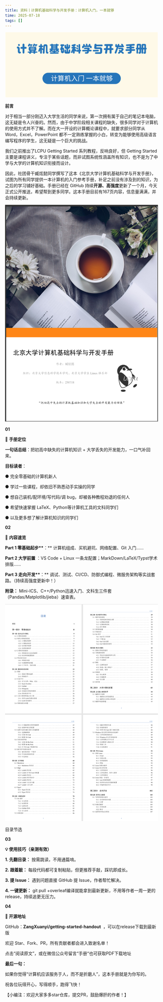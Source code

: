 ```yaml
---
title: 资料丨计算机基础科学与开发手册：计算机入门，一本就够
time: 2025-07-18
tags: []
---
```


![](./image_1.jpg)

**前言**

对于相当一部分刚迈入大学生活的同学来说，第一次拥有属于自己的笔记本电脑，这无疑是令人兴奋的。然而，由于中学阶段相关课程的缺失，很多同学对于计算机的使用方式并不了解。而在大一开设的计算概论课程中，就要求部分同学从 Word，Excel，PowerPoint 都不一定熟练掌握的小白，转变为能够使用高级语言编写程序的学生，这无疑是一个巨大的挑战。

我们之前推出了LCPU Getting Started 系列教程，反响良好，但 Getting Started 主要是课程讲义，专注于某些话题，而非试图系统性涵盖所有知识，也不是为了中学与大学的计算机知识衔接而设计。

因此，社团骨干臧炫懿同学撰写了这本《北京大学计算机基础科学与开发手册》，试图为所有同学提供一本计算机的入门参考手册，补足之前没有涉及到的知识，为之后的学习铺好基础。手册已经在 GitHub 持续**开源、高强度**更新了一个月，今天正式公开推送，希望帮到更多同学。这本手册目前有167页内容，信息量满满，并会持续更新。

![](./image_2.jpg)

**01**

📖 **手册定位**

**一句话总结**：把初高中缺失的计算机知识 + 大学丢失的开发能力，一口气补回来。

**目标读者**：

● 完全零基础的计算机新人

● 学过一些课程，却依旧不熟悉动手实操的同学

● 想自己装机/配环境/写代码/调 bug，却被各种教程劝退的任何人

● 希望快速掌握 LaTeX、Python等计算机工具的文科同学们

● 以及更多想了解计算机知识的同学们

**02**

🎯 **内容速览**

**Part 1 零基础起步\*\***：\*\* 计算机组成、买机避坑、网络配置、Git 入门……

**Part 2 大学前置** ：VS Code + Linux 一条龙配置；MarkDown/LaTeX/Typst学术排版……

**Part 3 走向开发\*\***：\*\* 调试、测试、CI/CD、防御式编程、微服务架构等实战套路。（持续高强度更新中！）

**附录：** Mini-ICS、C++/Python迅速入门、文科生三件套（Pandas/Matplotlib/jieba）速查表。

![](./image_7.jpg)

目录节选

**03**

**💡 使用技巧（亲测有效）**

**1\. 先翻目录：** 按需跳读，不用通篇啃。

**2\. 跟着敲：** 每段代码都可复制粘贴，但更推荐手敲，踩坑即成长。

**3\. 提 Issue：** 遇到问题直接 GitHub 提 Issue，作者帮忙解决。

**4\. 一键更新：** git pull +overleaf编译就能拿到最新更新，不用等作者一周一更的release，持续追更无压力。

**04**

**📌 开源地址**

GitHub：**ZangXuanyi/getting-started-handout**  ，可以在release下载到最新版

欢迎 Star、Fork、PR，所有贡献者都会进入致谢名单！

点击“阅读原文”，或在微信公众号留言“手册“也可获取PDF下载地址

**最后一句：**

如果你觉得“计算机应该服务于人，而不是折磨人”，这本手册就是为你写的。

祝各位玩得开心，写得顺手，跑得飞快！

【小编注：欢迎大家多多star仓库，提交PR，鼓励爆肝的作者！】
